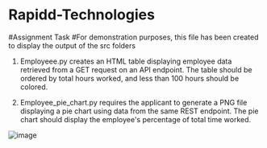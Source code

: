 # Rapidd-Technologies
#Assignment Task
#For demonstration purposes, this file has been created to display the output of the src folders



1) Employeee.py creates an HTML table displaying employee data retrieved from a GET request on an API endpoint. The table should be ordered by total hours worked, and less than 100 hours should be colored.











2) Employee_pie_chart.py requires the applicant to generate a PNG file displaying a pie chart using data from the same REST endpoint. The pie chart should display the employee's percentage of total time worked.

![image](https://user-images.githubusercontent.com/68737580/236802483-87ab0d11-bdce-4746-aaeb-b1b8eb6f1502.png)








